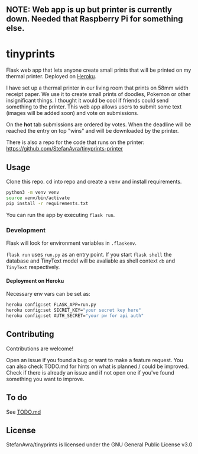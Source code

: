 ## NOTE: Web app is up but printer is currently down. Needed that Raspberry Pi for something else.

# tinyprints
Flask web app that lets anyone create small prints that will be printed on my thermal printer. Deployed on [Heroku](https://tinyprints.herokuapp.com/).

I have set up a thermal printer in our living room that prints on 58mm width receipt paper.
We use it to create small prints of doodles, Pokemon or other insignificant things.
I thought it would be cool if friends could send something to the printer.
This web app allows users to submit some text (images will be added soon) and vote on submissions.

On the **hot** tab submissions are ordered by votes. When the deadline will be reached the entry on top "wins" and will be downloaded by the printer.

There is also a repo for the code that runs on the printer:
https://github.com/StefanAvra/tinyprints-printer

## Usage

Clone this repo.
cd into repo and create a venv and install requirements. 
```sh
python3 -m venv venv
source venv/bin/activate
pip install -r requirements.txt
```

You can run the app by executing ```flask run```. 

### Development

Flask will look for environment variables in ```.flaskenv```.

```flask run``` uses ```run.py``` as an entry point. If you start ```flask shell``` the database and TinyText model will be avaliable as shell context ```db```  and ```TinyText``` respectively.

#### Deployment on Heroku
Necessary env vars can be set as:
```sh
heroku config:set FLASK_APP=run.py                             
heroku config:set SECRET_KEY="your secret key here"
heroku config:set AUTH_SECRET="your pw for api auth"                            

```

## Contributing
Contributions are welcome!

Open an issue if you found a bug or want to make a feature request.
You can also check TODO.md for hints on what is planned / could be improved. Check if there is already an issue and if not open one if you've found something you want to improve.

## To do
See [TODO.md](/TODO.md)

## License
StefanAvra/tinyprints is licensed under the
GNU General Public License v3.0
